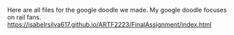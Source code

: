 Here are all files for the google doodle we made. My google doodle focuses on rail fans.
https://isabelrsilva617.github.io/ARTF2223/FinalAssignment/index.html
